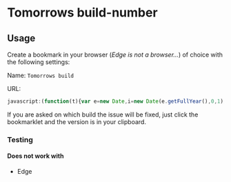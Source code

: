 # Tomorrows build-number

## Usage

Create a bookmark in your browser (_Edge is not a browser..._) of choice with the following settings:

Name: `Tomorrows build`

URL:

```javascript
javascript:(function(t){var e=new Date,i=new Date(e.getFullYear(),0,1),r=e.getTime()-i.getTime(),n=Math.ceil(r/864e5)+1,o="2.3."+e.getFullYear().toString().substring(2)+("000000000"+n).substr(-3);navigator.clipboard.writeText(o.toString()).then(void 0,function(){alert("Unable to write to 📋. :-( Tomorrows build-number is: "+o)})})();
```

If you are asked on which build the issue will be fixed, just click the bookmarklet and the version is in your clipboard.

### Testing

#### Does not work with

- Edge
